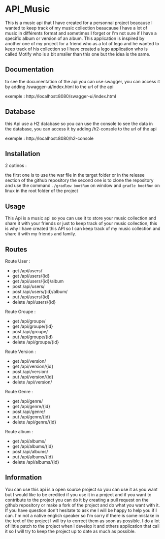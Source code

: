 # API_Music

This is a music api that I have created for a personnal project beacause I wanted to keep track of my music collection beaucause I have a lot of music in différents format and
sometimes I forget or I'm not sure if I have a specific album or version of an album. This application is inspired by another one of my project for a friend who as a lot of lego
and he wanted to keep track of his collection so I have created a lego application who is called Motify who is a bit smaller than this one but the idea is the same.

## Documentation

to see the documentation of the api you can use swagger, you can access it by adding /swagger-ui/index.html to the url of the api

exemple : http://localhost:8080/swagger-ui/index.html

## Database

this Api use a H2 database so you can use the console to see the data in the database, you can access it by adding /h2-console to the url of the api

exemple : http://localhost:8080/h2-console

## Installation

2 optinos :

the first one is to use the war file in the target folder or in the release section of the github repository
the second one is to clone the repository and use the command `./gradlew bootRun` on window and `gradle bootRun` on linux in the root folder of the project

## Usage

This Api is a music api so you can use it to store your music collection and share it with your friends or just to keep track of your music collection,
this is why I have created this API so I can keep track of my music collection and share it with my friends and family.

## Routes
Route User :
- get /api/users/
- get /api/users/{id}
- get /api/users/{id}/album
- post /api/users/
- post /api/users/{id}/album/
- put /api/users/{id}
- delete /api/users/{id}

Route Groupe :
- get /api/groupe/
- get /api/groupe/{id}
- post /api/groupe/
- put /api/groupe/{id}
- delete /api/groupe/{id}

Route Version :
- get /api/version/
- get /api/version/{id}
- post /api/version/
- put /api/version/{id}
- delete /api/version/

Route Genre :
- get /api/genre/
- get /api/genre/{id}
- post /api/genre/
- put /api/genre/{id}
- delete /api/genre/{id}

Route album :
- get /api/albums/
- get /api/albums/{id}
- post /api/albums/
- put /api/albums/{id}
- delete /api/albums/{id}

## Information

You can use this api is a open source project so you can use it as you want but I would like to be credited if you use it in a project and if you want to contribute to the project you can do it by creating a pull request on the github repository or
make a fork of the project and do what you want with it. If you have question don't hesitate to ask me I will be happy to help you if I can.
I'm not a native english speaker so I'm sorry if there is some mistake in the text of the project I will try to correct them as soon as possible.
I do a lot of little patch to the project when I develop it and others application that call it so I will try to keep the project up to date as much as possible.
